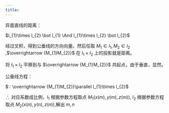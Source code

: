 ```yaml
---
title:
---
```


异面直线的距离：

$l_{1}\times l_{2} \bot l_{1} \And l_{1}\times l_{2} \bot l_{2}$

经过叉积，得到公垂线的方向向量。然后任取 $M_{1}∈ l_{1},M_{2}∈ l_{2}$ ,$\overrightarrow {M_{1}M_{2}}$ 在 $l_{1}\times l_{2}$ 上的投影就是距离。

将 $l_{1}\times l_{2}$ 平移到与 $\overrightarrow {M_{1}M_{2}}$ 共起点，由于垂直，显然。

公垂线方程：

$∵ \overrightarrow {M_{1}M_{2}}\parallel l_{1}\times l_{2}$

$∴$ 对应系数成比例，$l_{1}$ 根据参数方程取点 $M_{1}(x(m),y(m),z(m))$,
$l_{2}$ 根据参数方程取点 $M_{2}(x(n),y(n),z(n))$,解出 $m,n$
